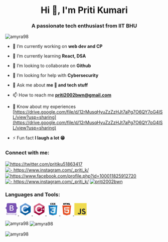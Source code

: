 <h1 align="center">Hi 👋, I'm Priti Kumari</h1>
<h3 align="center">A passionate tech enthusiast from IIT BHU </h3>

<p align="left"> <img src="https://komarev.com/ghpvc/?username=amyra98&label=Profile%20views&color=0e75b6&style=flat" alt="amyra98" /> </p>

- 🔭 I’m currently working on **web dev and CP**

- 🌱 I’m currently learning **React, DSA**

- 👯 I’m looking to collaborate on **Github**

- 🤝 I’m looking for help with **Cybersecurity**

- 💬 Ask me about **me 🤪 and tech stuff**

- 📫 How to reach me **priti2002bwn@gmail.com**

- 📄 Know about my experiences [https://drive.google.com/file/d/12rMusqHyuZzZzHJt7aPg7O6QY7oG4lSL/view?usp=sharing](https://drive.google.com/file/d/12rMusqHyuZzZzHJt7aPg7O6QY7oG4lSL/view?usp=sharing)

- ⚡ Fun fact **I laugh a lot 😁**

<h3 align="left">Connect with me:</h3>
<p align="left">
<a href="https://twitter.com/https://twitter.com/pritiku51863417" target="blank"><img align="center" src="https://raw.githubusercontent.com/rahuldkjain/github-profile-readme-generator/master/src/images/icons/Social/twitter.svg" alt="https://twitter.com/pritiku51863417" height="30" width="40" /></a>
<a href="https://linkedin.com/in/- https://www.linkedin.com/in/priti-kumari-1b47a1203/" target="blank"><img align="center" src="https://raw.githubusercontent.com/rahuldkjain/github-profile-readme-generator/master/src/images/icons/Social/linked-in-alt.svg" alt="- https://www.instagram.com/_priti_k/" height="30" width="40" /></a>
<a href="https://fb.com/https://www.facebook.com/profile.php?id=100011825912720" target="blank"><img align="center" src="https://raw.githubusercontent.com/rahuldkjain/github-profile-readme-generator/master/src/images/icons/Social/facebook.svg" alt="https://www.facebook.com/profile.php?id=100011825912720" height="30" width="40" /></a>
<a href="https://instagram.com/- https://www.instagram.com/_priti_k/" target="blank"><img align="center" src="https://raw.githubusercontent.com/rahuldkjain/github-profile-readme-generator/master/src/images/icons/Social/instagram.svg" alt="- https://www.instagram.com/_priti_k/" height="30" width="40" /></a>
<a href="https://www.hackerrank.com/priti2002bwn" target="blank"><img align="center" src="https://raw.githubusercontent.com/rahuldkjain/github-profile-readme-generator/master/src/images/icons/Social/hackerrank.svg" alt="priti2002bwn" height="30" width="40" /></a>
</p>

<h3 align="left">Languages and Tools:</h3>
<p align="left"> <a href="https://getbootstrap.com" target="_blank"> <img src="https://raw.githubusercontent.com/devicons/devicon/master/icons/bootstrap/bootstrap-plain-wordmark.svg" alt="bootstrap" width="40" height="40"/> </a> <a href="https://www.cprogramming.com/" target="_blank"> <img src="https://raw.githubusercontent.com/devicons/devicon/master/icons/c/c-original.svg" alt="c" width="40" height="40"/> </a> <a href="https://www.w3schools.com/cpp/" target="_blank"> <img src="https://raw.githubusercontent.com/devicons/devicon/master/icons/cplusplus/cplusplus-original.svg" alt="cplusplus" width="40" height="40"/> </a> <a href="https://www.w3schools.com/css/" target="_blank"> <img src="https://raw.githubusercontent.com/devicons/devicon/master/icons/css3/css3-original-wordmark.svg" alt="css3" width="40" height="40"/> </a> <a href="https://www.w3.org/html/" target="_blank"> <img src="https://raw.githubusercontent.com/devicons/devicon/master/icons/html5/html5-original-wordmark.svg" alt="html5" width="40" height="40"/> </a> <a href="https://developer.mozilla.org/en-US/docs/Web/JavaScript" target="_blank"> <img src="https://raw.githubusercontent.com/devicons/devicon/master/icons/javascript/javascript-original.svg" alt="javascript" width="40" height="40"/> </a> </p>

<p><img align="left" src="https://github-readme-stats.vercel.app/api/top-langs?username=amyra98&show_icons=true&locale=en&layout=compact" alt="amyra98" /></p>

<p>&nbsp;<img align="center" src="https://github-readme-stats.vercel.app/api?username=amyra98&show_icons=true&locale=en" alt="amyra98" /></p>

<p><img align="center" src="https://github-readme-streak-stats.herokuapp.com/?user=amyra98&" alt="amyra98" /></p>
